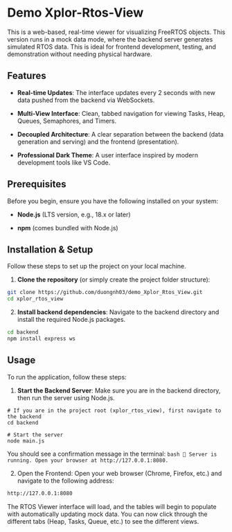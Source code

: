 # Demo Xplor-Rtos-View 
This is a web-based, real-time viewer for visualizing FreeRTOS objects. This version runs in a mock data mode, where the backend server generates simulated RTOS data. This is ideal for frontend development, testing, and demonstration without needing physical hardware.

## Features

- **Real-time Updates**: The interface updates every 2 seconds with new data pushed from the backend via WebSockets.

- **Multi-View Interface**: Clean, tabbed navigation for viewing Tasks, Heap, Queues, Semaphores, and Timers.

- **Decoupled Architecture**: A clear separation between the backend (data generation and serving) and the frontend (presentation).

- **Professional Dark Theme**: A user interface inspired by modern development tools like VS Code.

## Prerequisites
Before you begin, ensure you have the following installed on your system:

- **Node.js** (LTS version, e.g., 18.x or later)

- **npm** (comes bundled with Node.js)

## Installation & Setup

Follow these steps to set up the project on your local machine.

1. **Clone the repository** (or simply create the project folder structure):
```bash
git clone https://github.com/duongnh03/demo_Xplor_Rtos_View.git
cd xplor_rtos_view
```
2. **Install backend dependencies**: Navigate to the backend directory and install the required Node.js packages.
```bash
cd backend
npm install express ws
```
## Usage
To run the application, follow these steps:

1. **Start the Backend Server**: Make sure you are in the backend directory, then run the server using Node.js.
```push
# If you are in the project root (xplor_rtos_view), first navigate to the backend
cd backend

# Start the server
node main.js
```
You should see a confirmation message in the terminal: ```bash 🚀 Server is running. Open your browser at http://127.0.0.1:8080.```

2.  Open the Frontend: Open your web browser (Chrome, Firefox, etc.) and navigate to the following address:
```bash
http://127.0.0.1:8080
```
The RTOS Viewer interface will load, and the tables will begin to populate with automatically updating mock data. You can now click through the different tabs (Heap, Tasks, Queue, etc.) to see the different views.